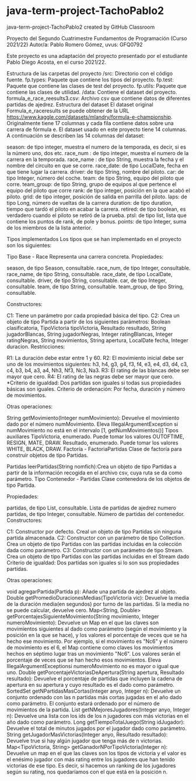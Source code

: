 # java-term-project-TachoPablo2
java-term-project-TachoPablo2 created by GitHub Classroom



Proyecto del Segundo Cuatrimestre Fundamentos de Programación (Curso 2021/22)
Autor/a: Pablo Romero Gómez, uvus: GFQ0792

Este proyecto es una adaptación del proyecto presentado por el estudiante Pablo Diego Acosta, en el curso 2021/22.

Estructura de las carpetas del proyecto
/src: Directorio con el código fuente.
fp.types: Paquete que contiene los tipos del proyecto.
fp.test: Paquete que contiene las clases de test del proyecto.
fp.utils: Paquete que contiene las clases de utilidad.
/data: Contiene el dataset del proyecto.
formula_e_race_reesults3.csv: Archivo csv que contiene datos de diferentes partidas de ajedrez.
Estructura del dataset
El dataset original Formula_e_raceresults se puede obtener de la URL https://www.kaggle.com/datasets/mlandry/formula-e-championship. Originalmente tiene 17 columnas y cada fila contiene datos sobre una carrera de fórmula e. El dataset usado en este proyecto tiene 14 columnas. A continuación se describen las 14 columnas del dataset:

season: de tipo integer, muestra el numero de la temporada, es decir, si es la número uno, dos etc.
race_num : de tipo integer, muestra el numero de la carrera en la temporada.
race_name : de tipo String, muestra la fecha y el nombre del circuito en que se corre.
race_date: de tipo LocalDate, fecha en que tiene lugar la carrera.
driver: de tipo String, nombre del piloto.
car: de tipo Integer, número del coche.
team: de tipo String, equipo del piloto que corre.
team_group: de tipo String, grupo de equipos al que pertence el equipo del piloto que corre
rank: de tipo integer, posición en la que acabó el piloto.
grid: de tipo integer, posición de salida en parrilla del piloto.
laps: de tipo Long, número de vueltas de la carrera
duration: de tipo duration, tiempo que tardó el piloto en acabar la carrera.
retired: de tipo boolean, es verdadero cuando el piloto se retiró de la prueba.
ptsl: de tipo list, lista que contiene los puntos de rank, de pole y bonus.
points: de tipo Integer, suma de los miembros de la lista anterior.

Tipos implementados
Los tipos que se han implementado en el proyecto son los siguientes:

Tipo Base - Race
Representa una carrera concreta. Propiedades:

season, de tipo Season, consultable. 
race_num, de tipo Integer, consultable.
race_name, de tipo String, consultable.
race_date, de tipo LocalDate, consultable.
driver, de tipo String, consultable.
car, de tipo Integer, consultable.
team, de tipo String, consultable.
team_group, de tipo String, consultable.

Constructores:

C1: Tiene un parámetro por cada propiedad básica del tipo.
C2: Crea un objeto de tipo Partida a partir de los siguientes parámetros: Boolean clasificatoria, TipoVictoria tipoVictoria, Resultado resultado, String jugadorBlancas, String jugadorNegras, Integer ratingBlancas, Integer ratingNegras, String movimientos, String apertura, LocalDate fecha, Integer duracion.
Restricciones:

R1: La duración debe estar entre 1 y 60.
R2: El movimiento inicial debe ser uno de los movimientos siguientes: h3, h4, g3, g4, f3, f4, e3, e4, d3, d4, c3, c4, b3, b4, a3, a4, Nh3, Nf3, Nc3, Na3.
R3: El rating de las blancas debe ser mayor que cero.
R4: El rating de las negras debe ser mayor que cero. *Criterio de igualdad: Dos partidas son iguales si todas sus propiedades básicas son iguales.
Criterio de ordenación: Por fecha, duración y número de movimientos.

Otras operaciones:

String getMovimiento(Integer numMovimiento): Devuelve el movimiento dado por el número numMovimiento. Eleva IllegalArgumentException si numMovimiento no está en el intervalo [1, getNumMovimientos()]
Tipos auxiliares
TipoVictoria, enumerado. Puede tomar los valores OUTOFTIME, RESIGN, MATE, DRAW.
Resultado, enumerado. Puede tomar los valores WHITE, BLACK, DRAW.
Factoría - FactoriaPartidas
Clase de factoría para construir objetos de tipo Partidas.

Partidas leerPartidas(String nomfich):Crea un objeto de tipo Partidas a partir de la información recogida en el archivo csv, cuya ruta se da como parámetro.
Tipo Contenedor - Partidas
Clase contenedora de los objetos de tipo Partida.

Propiedades:

partidas, de tipo List<Partida>, consultable. Lista de partidas de ajedrez
numero partidas, de tipo Integer, consultable. Número de partidas del contenedor.
Constructores:

C1: Constructor por defecto. Creal un objeto de tipo Partidas sin ninguna partida almacenada.
C2: Constructor con un parámetro de tipo Collection<Partida>. Crea un objeto de tipo Partidas con las partidas incluidas en la colección dada como parámetro.
C3: Constructor con un parámetro de tipo Stream<Partida>. Crea un objeto de tipo Partidas con las partidas incluidas en el Stream dado
Criterio de igualdad: Dos partidas son iguales si lo son sus propiedades partidas.

Otras operaciones:

void agregarPartida(Partida p): Añade una partida de ajedrez al objeto.
Double getPromedioDuracionesMedias(TipoVictoria vic): Devuelve la media de la duración media(en segundos) por turno de las partidas. Si la media no se puede calcular, devuelve cero.
Map<String, Double> getPorcentajesSiguienteMovimiento(String movimiento, Integer numeroMovimiento): Devuelve un Map en el que las claves son movimientos siguientes al dado como parámetro (según el movimiento y la posición en la que se hace), y los valores el porcentaje de veces que se ha hecho ese movimiento. Por ejemplo, si el movimiento es "Nc6" y el número de movimiento es el 6, el Map contiene como claves los movimientos hechos en séptimo lugar tras un movimiento "Nc6". Los valores serán el porcentaje de veces que se han hecho esos movimientos. Eleva IllegalArgumentExceptionsi numeroMovimiento no es mayor o igual que uno.
Double getPorcentajeVictoriasDeApertura(String apertura, Resultado resultado): Devuelve el porcentaje de partidas que incluyen la cadena de apertura en su apertura y cuyo resultado es el dado como parámetro.
SortedSet getNPartidasMasCortas(Integer anyo, Integer n): Devuelve un conjunto ordenado con las n partidas más cortas jugadas en el año dado como parámetro. El conjunto estará ordenado por el número de movimientos de la partida.
List getNMejoresJugadores(Integer anyo, Integer n): Devuelve una lista con los ids de los n jugadores con más victorias en el año dado como parámetro.
Long getTiempoTotalJuego(String idJugador): Devuelve el total de minutos jugados por el jugador dado como parámetro.
String getJugadorMasVictorias(Integer anyo, Resultado resultado): Devuelve true si hay algún jugador que tenga más de n victorias.
Map<TipoVictoria, String> getGanadorNPorTipoVictoria(Integer n): Devuelve un map en el que las claves son los tipos de victoria y el valor es el enésimo jugador con más rating entre los jugadores que han tenido victorias de ese tipo. Es decir, si hacemos un ranking de los jugadores según su rating, nos quedaríamos con el que está en la posición n.
